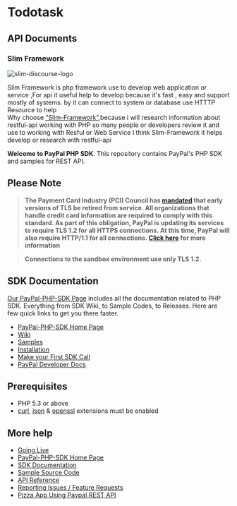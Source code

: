 # Todotask

## API Documents

### Slim Framework
![slim-discourse-logo](https://cloud.githubusercontent.com/assets/11935635/26027803/e22cf118-383e-11e7-95d6-fca147786f84.png)

Slim Framework is php framework use to develop web application or service ,For api it useful help to develop because it's fast , easy and support mostly of systems. by it can connect to system
or database use HTTTP Resource to help  
Why choose ["Slim-Framework"](https://www.slimframework.com/),because i will research information about restful-api working with PHP so many people or developers review it and
use to working with Resful or Web Service  I think Slim-Framework it helps develop or research with restful-api      




__Welcome to PayPal PHP SDK__. This repository contains PayPal's PHP SDK and samples for REST API.

## Please Note
> **The Payment Card Industry (PCI) Council has [mandated](https://blog.pcisecuritystandards.org/migrating-from-ssl-and-early-tls) that early versions of TLS be retired from service.  All organizations that handle credit card information are required to comply with this standard. As part of this obligation, PayPal is updating its services to require TLS 1.2 for all HTTPS connections. At this time, PayPal will also require HTTP/1.1 for all connections. [Click here](https://github.com/paypal/tls-update) for more information**

> **Connections to the sandbox environment use only TLS 1.2.**

## SDK Documentation

[Our PayPal-PHP-SDK Page](http://paypal.github.io/PayPal-PHP-SDK/) includes all the documentation related to PHP SDK. Everything from SDK Wiki, to Sample Codes, to Releases. Here are few quick links to get you there faster.

* [PayPal-PHP-SDK Home Page](https://paypal.github.io/PayPal-PHP-SDK/)
* [Wiki](https://github.com/paypal/PayPal-PHP-SDK/wiki)
* [Samples](https://paypal.github.io/PayPal-PHP-SDK/sample/)
* [Installation](https://github.com/paypal/PayPal-PHP-SDK/wiki/Installation)
* [Make your First SDK Call](https://github.com/paypal/PayPal-PHP-SDK/wiki/Making-First-Call)
* [PayPal Developer Docs](https://developer.paypal.com/docs/)

## Prerequisites

   - PHP 5.3 or above
   - [curl](https://secure.php.net/manual/en/book.curl.php), [json](https://secure.php.net/manual/en/book.json.php) & [openssl](https://secure.php.net/manual/en/book.openssl.php) extensions must be enabled

## More help
   * [Going Live](https://github.com/paypal/PayPal-PHP-SDK/wiki/Going-Live)
   * [PayPal-PHP-SDK Home Page](http://paypal.github.io/PayPal-PHP-SDK/)
   * [SDK Documentation](https://github.com/paypal/PayPal-PHP-SDK/wiki)
   * [Sample Source Code](http://paypal.github.io/PayPal-PHP-SDK/sample/)
   * [API Reference](https://developer.paypal.com/webapps/developer/docs/api/)
   * [Reporting Issues / Feature Requests](https://github.com/paypal/PayPal-PHP-SDK/issues)
   * [Pizza App Using Paypal REST API](https://github.com/paypal/rest-api-sample-app-php)
